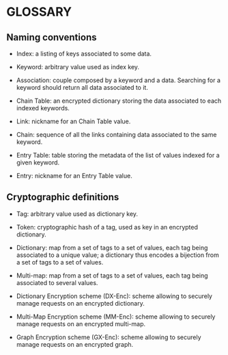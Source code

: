GLOSSARY
========

## Naming conventions

- Index: a listing of keys associated to some data.

- Keyword: arbitrary value used as index key.

- Association: couple composed by a keyword and a data. Searching for a keyword
  should return all data associated to it.

- Chain Table: an encrypted dictionary storing the data associated to each
  indexed keywords.

- Link: nickname for an Chain Table value.

- Chain: sequence of all the links containing data associated to the same
  keyword.

- Entry Table: table storing the metadata of the list of values indexed for a
  given keyword.

- Entry: nickname for an Entry Table value.

## Cryptographic definitions

- Tag: arbitrary value used as dictionary key.

- Token: cryptographic hash of a tag, used as key in an encrypted dictionary.

- Dictionary: map from a set of tags to a set of values, each tag being
  associated to a unique value; a dictionary thus encodes a bijection from a
  set of tags to a set of values.

- Multi-map: map from a set of tags to a set of values, each tag being
  associated to several values.

- Dictionary Encryption scheme (DX-Enc): scheme allowing to securely manage
  requests on an encrypted dictionary.

- Multi-Map Encryption scheme (MM-Enc): scheme allowing to securely manage
  requests on an encrypted multi-map.

- Graph Encryption scheme (GX-Enc): scheme allowing to securely manage requests
  on an encrypted graph.
